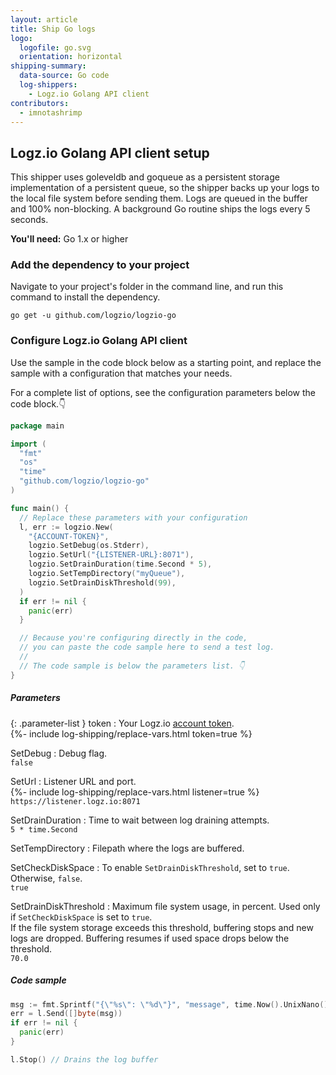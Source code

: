 ```yaml
---
layout: article
title: Ship Go logs
logo:
  logofile: go.svg
  orientation: horizontal
shipping-summary:
  data-source: Go code
  log-shippers:
    - Logz.io Golang API client
contributors:
  - imnotashrimp
---
```


## Logz.io Golang API client setup

This shipper uses goleveldb and goqueue as a persistent storage implementation of a persistent queue, so the shipper backs up your logs to the local file system before sending them.
Logs are queued in the buffer and 100% non-blocking.
A background Go routine ships the logs every 5 seconds.

**You'll need:** Go 1.x or higher

### Add the dependency to your project

Navigate to your project's folder in the command line, and run this command to install the dependency.

```shell
go get -u github.com/logzio/logzio-go
```

### Configure Logz.io Golang API client

Use the sample in the code block below as a starting point, and replace the sample with a configuration that matches your needs.

For a complete list of options, see the configuration parameters below the code block.👇

```go
package main

import (
  "fmt"
  "os"
  "time"
  "github.com/logzio/logzio-go"
)

func main() {
  // Replace these parameters with your configuration
  l, err := logzio.New(
    "{ACCOUNT-TOKEN}",
    logzio.SetDebug(os.Stderr),
    logzio.SetUrl("{LISTENER-URL}:8071"),
    logzio.SetDrainDuration(time.Second * 5),
    logzio.SetTempDirectory("myQueue"),
    logzio.SetDrainDiskThreshold(99),
  )
  if err != nil {
    panic(err)
  }

  // Because you're configuring directly in the code,
  // you can paste the code sample here to send a test log.
  //
  // The code sample is below the parameters list. 👇
}
```

##### Parameters

{: .parameter-list }
token <span class="required-param"></span>
  : Your Logz.io [account token](https://app.logz.io/#/dashboard/settings/general). <br />
    {%- include log-shipping/replace-vars.html token=true %}

SetDebug
  : Debug flag. <br />
    <span class="default-param">`false`</span>

SetUrl
  : Listener URL and port. <br />
    {%- include log-shipping/replace-vars.html listener=true %} <br />
    <span class="default-param">`https://listener.logz.io:8071`</span>

SetDrainDuration
  : Time to wait between log draining attempts. <br />
    <span class="default-param">`5 * time.Second`</span>

SetTempDirectory
  : Filepath where the logs are buffered.

SetCheckDiskSpace
  : To enable `SetDrainDiskThreshold`, set to `true`. Otherwise, `false`. <br /> <span class="default-param"></span> `true`

SetDrainDiskThreshold
  : Maximum file system usage, in percent.
    Used only if `SetCheckDiskSpace` is set to `true`. <br />
    If the file system storage exceeds this threshold, buffering stops and new logs are dropped.
    Buffering resumes if used space drops below the threshold. <br />
    <span class="default-param">`70.0`</span>

##### Code sample

```go
msg := fmt.Sprintf("{\"%s\": \"%d\"}", "message", time.Now().UnixNano())
err = l.Send([]byte(msg))
if err != nil {
  panic(err)
}

l.Stop() // Drains the log buffer
```